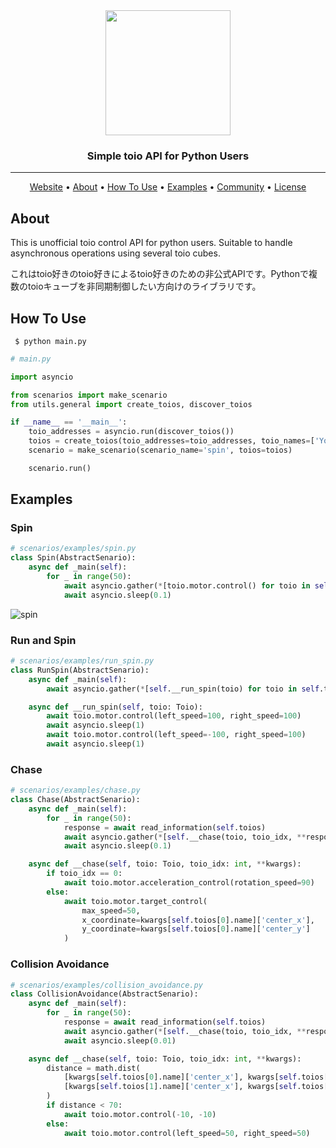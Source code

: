 <div align="center">

<img src="https://user-images.githubusercontent.com/60799014/115414156-c4ded580-a230-11eb-899c-874fdd7702be.png" width="200px">


### Simple toio API for Python Users

---

<p align="center">
  <a href="https://toio.io/">Website</a> •
  <a href="#about/">About</a> •
  <a href="#how-to-use">How To Use</a> •
  <a href="#examples">Examples</a> •
  <a href="https://toio.io/blog/detail/20210412_toioClub.html">Community</a> •
  <a href="https://github.com/Yoshi-0921/toio_API/blob/main/LICENSE">License</a>
</p>
</div>

## About
This is unofficial toio control API for python users. Suitable to handle asynchronous operations using several toio cubes. 

これはtoio好きのtoio好きによるtoio好きのための非公式APIです。Pythonで複数のtoioキューブを非同期制御したい方向けのライブラリです。

## How To Use
` $ python main.py`

```py
# main.py

import asyncio

from scenarios import make_scenario
from utils.general import create_toios, discover_toios

if __name__ == '__main__':
    toio_addresses = asyncio.run(discover_toios())
    toios = create_toios(toio_addresses=toio_addresses, toio_names=['Yoshi', 'Moto'])
    scenario = make_scenario(scenario_name='spin', toios=toios)

    scenario.run()
```

## Examples
### Spin
```py
# scenarios/examples/spin.py
class Spin(AbstractSenario):
    async def _main(self):
        for _ in range(50):
            await asyncio.gather(*[toio.motor.control() for toio in self.toios])
            await asyncio.sleep(0.1)
```

![spin](https://user-images.githubusercontent.com/60799014/115505820-ff8a5180-a2b4-11eb-9e10-a9d84759ee95.gif)

### Run and Spin
```py
# scenarios/examples/run_spin.py
class RunSpin(AbstractSenario):
    async def _main(self):
        await asyncio.gather(*[self.__run_spin(toio) for toio in self.toios])

    async def __run_spin(self, toio: Toio):
        await toio.motor.control(left_speed=100, right_speed=100)
        await asyncio.sleep(1)
        await toio.motor.control(left_speed=-100, right_speed=100)
        await asyncio.sleep(1)
```
### Chase
```py
# scenarios/examples/chase.py
class Chase(AbstractSenario):
    async def _main(self):
        for _ in range(50):
            response = await read_information(self.toios)
            await asyncio.gather(*[self.__chase(toio, toio_idx, **response) for toio_idx, toio in enumerate(self.toios)])
            await asyncio.sleep(0.1)

    async def __chase(self, toio: Toio, toio_idx: int, **kwargs):
        if toio_idx == 0:
            await toio.motor.acceleration_control(rotation_speed=90)
        else:
            await toio.motor.target_control(
                max_speed=50,
                x_coordinate=kwargs[self.toios[0].name]['center_x'],
                y_coordinate=kwargs[self.toios[0].name]['center_y']
            )
```
### Collision Avoidance
```py
# scenarios/examples/collision_avoidance.py
class CollisionAvoidance(AbstractSenario):
    async def _main(self):
        for _ in range(50):
            response = await read_information(self.toios)
            await asyncio.gather(*[self.__chase(toio, toio_idx, **response) for toio_idx, toio in enumerate(self.toios)])
            await asyncio.sleep(0.01)

    async def __chase(self, toio: Toio, toio_idx: int, **kwargs):
        distance = math.dist(
            [kwargs[self.toios[0].name]['center_x'], kwargs[self.toios[0].name]['center_y']],
            [kwargs[self.toios[1].name]['center_x'], kwargs[self.toios[1].name]['center_y']]
        )
        if distance < 70:
            await toio.motor.control(-10, -10)
        else:
            await toio.motor.control(left_speed=50, right_speed=50)
```

